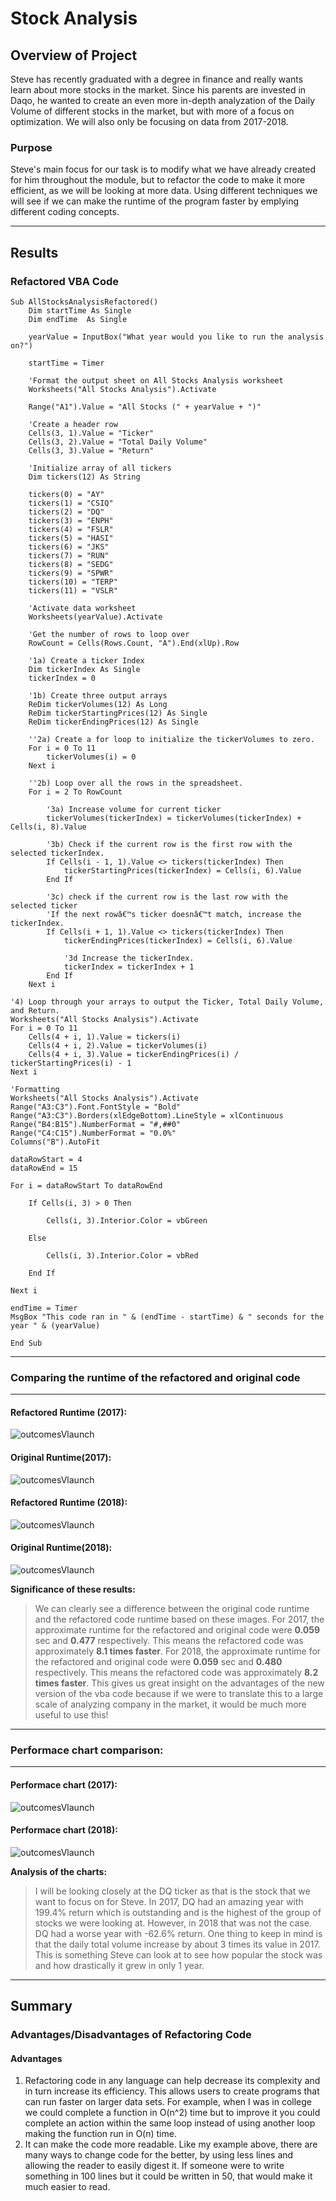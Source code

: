 # Stock Analysis 

## Overview of Project
<p>Steve has recently graduated with a degree in finance and really wants learn about more stocks in the market. Since his parents are invested in Daqo, he wanted to create an even more in-depth analyzation of the Daily Volume of different stocks in the market, but with more of a focus on optimization. We will also only be focusing on data from 2017-2018.</p>

### Purpose

Steve's main focus for our task is to modify what we have already created for him throughout the module, but to refactor the code to make it more efficient, as we will be looking at more data. Using different techniques we will see if we can make the runtime of the program faster by emplying different coding concepts. 

---

## Results

### **Refactored VBA Code**

    Sub AllStocksAnalysisRefactored()
        Dim startTime As Single
        Dim endTime  As Single

        yearValue = InputBox("What year would you like to run the analysis on?")

        startTime = Timer
    
        'Format the output sheet on All Stocks Analysis worksheet
        Worksheets("All Stocks Analysis").Activate
    
        Range("A1").Value = "All Stocks (" + yearValue + ")"
    
        'Create a header row
        Cells(3, 1).Value = "Ticker"
        Cells(3, 2).Value = "Total Daily Volume"
        Cells(3, 3).Value = "Return"

        'Initialize array of all tickers
        Dim tickers(12) As String
    
        tickers(0) = "AY"
        tickers(1) = "CSIQ"
        tickers(2) = "DQ"
        tickers(3) = "ENPH"
        tickers(4) = "FSLR"
        tickers(5) = "HASI"
        tickers(6) = "JKS"
        tickers(7) = "RUN"
        tickers(8) = "SEDG"
        tickers(9) = "SPWR"
        tickers(10) = "TERP"
        tickers(11) = "VSLR"
    
        'Activate data worksheet
        Worksheets(yearValue).Activate
    
        'Get the number of rows to loop over
        RowCount = Cells(Rows.Count, "A").End(xlUp).Row
    
        '1a) Create a ticker Index
        Dim tickerIndex As Single
        tickerIndex = 0

        '1b) Create three output arrays
        ReDim tickerVolumes(12) As Long
        ReDim tickerStartingPrices(12) As Single
        ReDim tickerEndingPrices(12) As Single
    
        ''2a) Create a for loop to initialize the tickerVolumes to zero.
        For i = 0 To 11
            tickerVolumes(i) = 0
        Next i
        
        ''2b) Loop over all the rows in the spreadsheet.
        For i = 2 To RowCount
    
            '3a) Increase volume for current ticker
            tickerVolumes(tickerIndex) = tickerVolumes(tickerIndex) + Cells(i, 8).Value
        
            '3b) Check if the current row is the first row with the selected tickerIndex.
            If Cells(i - 1, 1).Value <> tickers(tickerIndex) Then
                tickerStartingPrices(tickerIndex) = Cells(i, 6).Value
            End If
        
            '3c) check if the current row is the last row with the selected ticker
            'If the next rowâ€™s ticker doesnâ€™t match, increase the tickerIndex.
            If Cells(i + 1, 1).Value <> tickers(tickerIndex) Then
                tickerEndingPrices(tickerIndex) = Cells(i, 6).Value
            
                '3d Increase the tickerIndex.
                tickerIndex = tickerIndex + 1
            End If
        Next i
    
    '4) Loop through your arrays to output the Ticker, Total Daily Volume, and Return.
    Worksheets("All Stocks Analysis").Activate
    For i = 0 To 11
        Cells(4 + i, 1).Value = tickers(i)
        Cells(4 + i, 2).Value = tickerVolumes(i)
        Cells(4 + i, 3).Value = tickerEndingPrices(i) / tickerStartingPrices(i) - 1
    Next i
    
    'Formatting
    Worksheets("All Stocks Analysis").Activate
    Range("A3:C3").Font.FontStyle = "Bold"
    Range("A3:C3").Borders(xlEdgeBottom).LineStyle = xlContinuous
    Range("B4:B15").NumberFormat = "#,##0"
    Range("C4:C15").NumberFormat = "0.0%"
    Columns("B").AutoFit

    dataRowStart = 4
    dataRowEnd = 15

    For i = dataRowStart To dataRowEnd
        
        If Cells(i, 3) > 0 Then
            
            Cells(i, 3).Interior.Color = vbGreen
            
        Else
        
            Cells(i, 3).Interior.Color = vbRed
            
        End If
        
    Next i
 
    endTime = Timer
    MsgBox "This code ran in " & (endTime - startTime) & " seconds for the year " & (yearValue)

    End Sub

---
### **Comparing the runtime of the refactored and original code**
---

#### **Refactored Runtime (2017):**
![outcomesVlaunch](https://github.com/mooshak21/stock_analysis/blob/main/Resources/NVBA_Challenge_2017.png)
#### **Original Runtime(2017):**
![outcomesVlaunch](https://github.com/mooshak21/stock_analysis/blob/main/Resources/VBA_Challenge_2017.png)
#### **Refactored Runtime (2018):**
![outcomesVlaunch](https://github.com/mooshak21/stock_analysis/blob/main/Resources/NVBA_Challenge_2018.png)
#### **Original Runtime(2018):**
![outcomesVlaunch](https://github.com/mooshak21/stock_analysis/blob/main/Resources/VBA_Challenge_2018.png)

**Significance of these results:**
>We can clearly see a difference between the original code runtime and the refactored code runtime based on these images. For 2017, the approximate runtime for the refactored and original code were **0.059** sec and **0.477** respectively. This means the refactored code was approximately **8.1 times faster**. For 2018, the approximate runtime for the refactored and original code were **0.059** sec and **0.480** respectively. This means the refactored code was approximately **8.2 times faster**. This gives us great insight on the advantages of the new version of the vba code because if we were to translate this to a large scale of analyzing company in the market, it would be much more useful to use this!

---
### **Performace chart comparison:**
---

#### **Performace chart (2017):**
![outcomesVlaunch](https://github.com/mooshak21/stock_analysis/blob/main/Resources/Stock_Value_2017.png)
#### **Performace chart (2018):**
![outcomesVlaunch](https://github.com/mooshak21/stock_analysis/blob/main/Resources/Stock_Value_2018.png)

**Analysis of the charts:**
>I will be looking closely at the DQ ticker as that is the stock that we want to focus on for Steve. In 2017, DQ had an amazing year with 199.4% return which is outstanding and is the highest of the group of stocks we were looking at. However, in 2018 that was not the case. DQ had a worse year with -62.6% return. One thing to keep in mind is that the daily total volume increase by about 3 times its value in 2017. This is something Steve can look at to see how popular the stock was and how drastically it grew in only 1 year.

---

## Summary
### Advantages/Disadvantages of Refactoring Code
#### Advantages
1. Refactoring code in any language can help decrease its complexity and in turn increase its efficiency. This allows users to create programs that can run faster on larger data sets. For example, when I was in college we could complete a function in O(n^2) time but to improve it you could complete an action within the same loop instead of using another loop making the function run in O(n) time. 
2. It can make the code more readable. Like my example above, there are many ways to change code for the better, by using less lines and allowing the reader to easily digest it. If someone were to write something in 100 lines but it could be written in 50, that would make it much easier to read.
